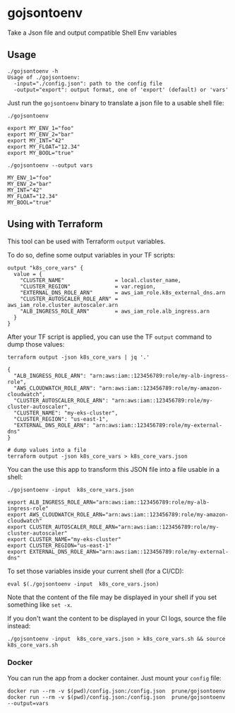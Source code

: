 # gojsontoenv
Take a Json file and output compatible Shell Env variables

## Usage

```shell
./gojsontoenv -h
Usage of ./gojsontoenv:
  -input="./config.json": path to the config file
  -output="export": output format, one of 'export' (default) or 'vars'
```

Just run the `gojsontoenv` binary to translate a json file to a usable shell file:

```shell
./gojsontoenv

export MY_ENV_1="foo"
export MY_ENV_2="bar"
export MY_INT="42"
export MY_FLOAT="12.34"
export MY_BOOL="true"

./gojsontoenv --output vars

MY_ENV_1="foo"
MY_ENV_2="bar"
MY_INT="42"
MY_FLOAT="12.34"
MY_BOOL="true"
```

## Using with Terraform

This tool can be used with Terraform `output` variables.

To do so, define some output variables in your TF scripts:

```hcl
output "k8s_core_vars" {
  value = {
    "CLUSTER_NAME"                = local.cluster_name,
    "CLUSTER_REGION"              = var.region,
    "EXTERNAL_DNS_ROLE_ARN"       = aws_iam_role.k8s_external_dns.arn
    "CLUSTER_AUTOSCALER_ROLE_ARN" = aws_iam_role.cluster_autoscaler.arn
    "ALB_INGRESS_ROLE_ARN"        = aws_iam_role.alb_ingress.arn
  }
}
```

After your TF script is applied, you can use the TF `output` command to dump those values:

```shell
terraform output -json k8s_core_vars | jq '.'

{
  "ALB_INGRESS_ROLE_ARN": "arn:aws:iam::123456789:role/my-alb-ingress-role",
  "AWS_CLOUDWATCH_ROLE_ARN": "arn:aws:iam::123456789:role/my-amazon-cloudwatch",
  "CLUSTER_AUTOSCALER_ROLE_ARN": "arn:aws:iam::123456789:role/my-cluster-autoscaler",
  "CLUSTER_NAME": "my-eks-cluster",
  "CLUSTER_REGION": "us-east-1",
  "EXTERNAL_DNS_ROLE_ARN": "arn:aws:iam::123456789:role/my-external-dns"
}

# dump values into a file
terraform output -json k8s_core_vars > k8s_core_vars.json
```

You can the use this app to transform this JSON file into a file usable in a shell:

```shell
./gojsontoenv -input  k8s_core_vars.json

export ALB_INGRESS_ROLE_ARN="arn:aws:iam::123456789:role/my-alb-ingress-role"
export AWS_CLOUDWATCH_ROLE_ARN="arn:aws:iam::123456789:role/my-amazon-cloudwatch"
export CLUSTER_AUTOSCALER_ROLE_ARN="arn:aws:iam::123456789:role/my-cluster-autoscaler"
export CLUSTER_NAME="my-eks-cluster"
export CLUSTER_REGION="us-east-1"
export EXTERNAL_DNS_ROLE_ARN="arn:aws:iam::123456789:role/my-external-dns"
```

To set those variables inside your current shell (for a CI/CD):

```shell
eval $(./gojsontoenv -input  k8s_core_vars.json)
```

Note that the content of the file may be displayed in your shell if you set something like `set -x`.

If you don't want the content to be displayed in your CI logs, source the file instead:

```shell
./gojsontoenv -input  k8s_core_vars.json > k8s_core_vars.sh && source k8s_core_vars.sh
```

### Docker

You can run the app from a docker container. Just mount your `config` file:

```shell
docker run --rm -v $(pwd)/config.json:/config.json  prune/gojsontoenv
docker run --rm -v $(pwd)/config.json:/config.json  prune/gojsontoenv --output=vars
```
